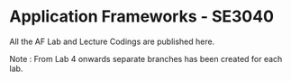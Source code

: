 # Application Frameworks - SE3040

All the AF Lab and Lecture Codings are published here.

Note : From Lab 4 onwards separate branches has been created for each lab.
